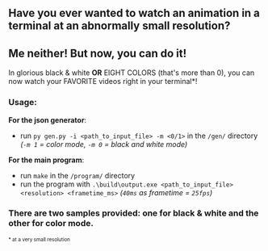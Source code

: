 ## Have you ever wanted to watch an animation in a terminal at an abnormally small resolution?
## Me neither! But now, you can do it!

In glorious black & white **OR** EIGHT COLORS (that's more than 0), you can now watch your FAVORITE videos right in your terminal*!

### Usage:
**For the json generator**:
* run `py gen.py -i <path_to_input_file> -m <0/1>` in the `/gen/` directory
*(`-m 1` = color mode, `-m 0` = black and white mode)*

**For the main program**:
* run `make` in the `/program/` directory
* run the program with `.\build\output.exe <path_to_input_file> <resolution> <frametime_ms>`
*(`40ms` as frametime = `25fps`)*

### There are two samples provided: one for black & white and the other for color mode.

<sub><sup>\* at a very small resolution</sup></sub>